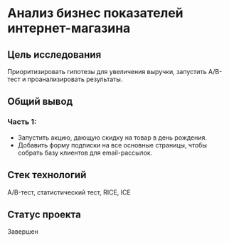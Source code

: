 # Анализ бизнес показателей интернет-магазина

## Цель исследования 
Приоритизировать гипотезы для увеличения выручки, запустить A/B-тест и проанализировать результаты.

## Общий вывод

### Часть 1:
* Запустить акцию, дающую скидку на товар в день рождения.<br>
* Добавить форму подписки на все основные страницы, чтобы собрать базу клиентов для email-рассылок.<br>

## Стек технологий

A/B-тест, статистический тест, RICE, ICE

## Статус проекта 

Завершен
